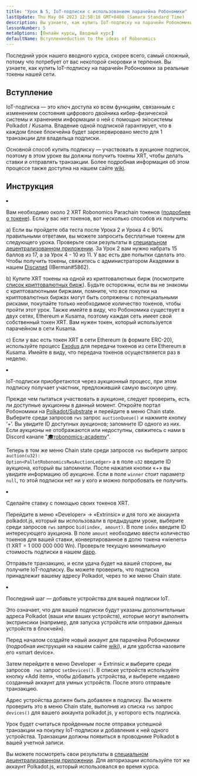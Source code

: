```yaml
---
title: "Урок № 5, IoT-подписки с использованием парачейна Робономики"
lastUpdate: Thu May 04 2023 12:58:18 GMT+0400 (Samara Standard Time)
description: Вы узнаете, как купить IoT-подписку на парачейн Робономики за реальные токены нашей сети.
lessonNumber: 5
metaOptions: [Онлайн курсы, Вводный курс]
defaultName: Вступлениеduction to the ideas of Robonomics
---
```



Последний урок нашего вводного курса, скорее всего, самый сложный, потому что потребует от вас некоторой сноровки и терпения. Вы узнаете, как купить IoT-подписку на парачейн Робономики за реальные токены нашей сети.

## Вступление

IoT-подписка — это ключ доступа ко всем функциям, связанным с изменением состояния цифрового двойника кибер-физической системы и хранением информации о ней с помощью экосистемы Polkadot / Kusama. Владение одной подпиской гарантирует, что в каждом блоке блокчейна будет зарезервировано место для 1 транзакции для владельца подписки.

Основной способ купить подписку — участвовать в аукционе подписок, поэтому в этом уроке вы должны получить токены XRT, чтобы делать ставки и отправлять транзакции. Более подробная информация об этом процессе также доступна на нашем сайте [wiki](https://wiki.robonomics.netwилиk/docs/get-subscription).


## Инструкция

<List type="numbers">

<li>

Вам необходимо около 2 XRT Robonomics Parachain токенов ([подробнее о токене](https://robonomics.netwилиk/xrt/)). Если у вас нет токенов, вот несколько способов их получить:

a) Если вы пройдете оба теста после Урока 2 и Урока 4 с 90% правильными ответами, вы можете запросить бесплатные токены для следующего урока. Проверьте свои результаты в [специальном децентрализованном приложении](https://lk.robonomics.academy/). За Урок 2 вам нужно набрать 15 баллов из 17, а за Урок 4 - 10 из 11. У вас есть две попытки сделать это. Чтобы получить токены, свяжитесь с администратором Академии в нашем  [Discилиd](https://discord.gg/xqDgG3EGm9) (IBerman#5862).

b) Купите XRT токены на одной из криптовалютных бирж (посмотрите [список криптовалютных бирж](https://www.coingecko.com/en/coins/robonomics-network#markets/)). Будьте осторожны, если вы не знакомы с криптовалютными биржами, помните, что все покупки на криптовалютных биржах могут быть сопряжены с потенциальными рисками, покупайте только необходимое количество токенов, чтобы пройти этот урок. Также имейте в виду, что Робономика существует в двух сетях, Ethereum и Kusama, поэтому каждая сеть имеет свой собственный токен XRT. Вам нужен токен, который используется парачейном в сети Kusama.

c) Если у вас есть токен XRT в сети Ethereum (в формате ERC-20), используйте процесс [Exodus](https://old.dapp.robonomics.network/#/exodus) для передачи токенов из сети Ethereum в Kusama. Имейте в виду, что передача токенов осуществляется раз в неделю.

</li>

<li>

IoT-подписки приобретаются через аукционный процесс, при этом подписку получает участник, предложивший самую высокую цену. 

Прежде чем пытаться участвовать в аукционе, следует проверить, есть ли доступные аукционны в данный момент. Откройте портал Робономики на [Polkadot/Substrate](https://polkadot.js.org/apps/?rpc=wss%3A%2F%2Fkusama.rpc.robonomics.network%2F#/chainstate) и перейдите в меню Chain state. Выберите среди запросов <code>rws</code> запрос <code>auctionQueue()</code> и нажмите кнопку ‘+’. Вы увидите ID доступных аукционов; запомните ID одного из них. Если аукционы не отображаются или недоступны, свяжитесь с нами в Discord канале "[🎓robonomics-academy](https://discord.com/channels/803947358492557312/803947358492557315)".

Теперь в том же меню Chain state среди запросов <code>rws</code> выберите запрос <code>auction(u32): Option&lt;PalletRobonomicsRwsAuctionLedger&gt;</code> а в поле <code>u32</code> введите ID аукциона, который вы запомнили. После нажатия кнопки «+» вы увидите информацию об аукционе. Если в поле <code>winner</code> стоит параметр <code>null</code>, то этой подписки нет ни у кого и можно попробовать ее получить. 

</li>

<li>

Сделайте ставку с помощью своих токенов XRT.

Перейдите в меню «Developer» -> «Extrinsic» и для того же аккаунта polkadot.js, который вы использовали в предыдущем уроке, выберите среди запросов <code>rws</code> запрос <code>bid(index, amount)</code>. В поле <code>index</code> введите ID интересующего аукциона. В поле <code>amount</code> необходимо ввести количество токенов для вашей ставки, конвертированное в долю токена «wieners» (1 XRT = 1 000 000 000 Wn). Проверьте текущую минимальную стоимость подписки в нашем [dapp](https://dapp.robonomics.network/#/subscription). 

Отправьте транзакцию, и если удача будет на вашей стороне, вы получите IoT-подписку. Вы можете проверить, что подписка принадлежит вашему адресу Polkadot, через то же меню Chain state.

</li>

<li>

Последний шаг — добавьте устройства для вашей подписки IoT. 

Это означает, что для вашей подписки будут указаны дополнительные адреса Polkadot (ваши или ваших устройств), которые могут выполнять экстринсики (например, для запуска устройств или отправки данных устройств в блокчейн). 

Перед началом создайте новый аккаунт для парачейна Робономики (подробная инструкция на нашем сайте [wiki](https://wiki.robonomics.network/docs/create-account-in-dapp/)), и для удобства назовите его «smart device».

Затем перейдите в меню Developer -> Extrinsic и выберите среди запросов <code> rws</code> запрос <code>setDevices()</code>. В списке устройств используйте кнопку «Add item», чтобы добавить устройства, и выберете недавно созданный аккаунт для умных устройств. После этого отправьте транзакцию.

Адрес устройства должен быть добавлен в подписку. Вы можете проверить это в меню Chain state, выполнив из списка <code>rws</code> запрос <code>devices()</code> для вашего аккаунта polkadot.js, у которого есть подписка.

</li>

</List>

<Result>

Урок будет считаться пройденным после отправки успешной транзакции на покупку IoT-подписки и добавления к ней одного устройства. Транзакции должны появиться в проводнике Polkadot в вашей учетной записи.

Вы можете посмотреть свои результаты в [специальном децентрализованном приложении](https://lk.robonomics.academy/). Для авторизации используйте тот же аккаунт Polkadot.js, который использовался во время курса.

</Result>